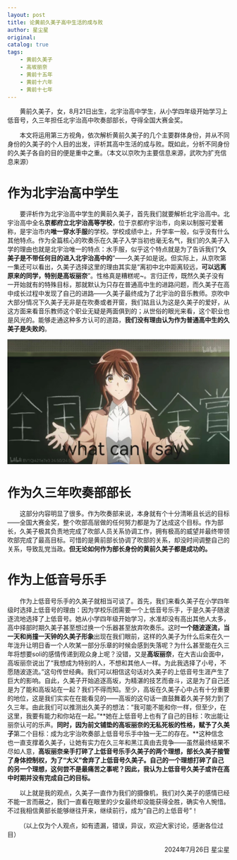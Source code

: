 ```yaml
---
layout: post
title: 论黄前久美子高中生活的成与败
author: 星尘星
original: 
catalog: true
tags:
    - 黄前久美子
    - 高坂丽奈
    - 黄前十五年
    - 黄前十六年
    - 黄前十七年
---
```


&emsp;&emsp;黄前久美子，女，8月21日出生，北宇治高中学生，从小学四年级开始学习上低音号，久三年担任北宇治高中吹奏部部长，夺得全国大赛金奖。

&emsp;&emsp;本文将运用第三方视角，依次解析黄前久美子的几个主要群体身份，并从不同身份的久美子的个人目的出发，评析其高中生活的成与败。既如此，分析不同身份的久美子各自的目的便是重中之重。（本文以京吹为主要信息来源，武吹为扩充信息来源）

# 作为北宇治高中学生

&emsp;&emsp;要评析作为北宇治高中学生的黄前久美子，首先我们就要解析北宇治高中。北宇治高中全名**京都府立北宇治高等学校**，位于京都府宇治市，向来以制服可爱著称，是宇治市内**唯一穿水手服**的学校。学校成绩中上，升学率一般，似乎没有什么其他特点。作为全篇核心的吹奏乐在久美子入学当初也毫无名气，我们的久美子入学的理由也就是北宇治唯一的特点：水手服，似乎这个特点就是为了告诉我们“**久美子是不带任何目的进入北宇治高中的**”——久美子如是说。但实际上，从京吹第一集还可以看出，久美子选择这里的理由其实是“离初中北中距离较远，**可以远离原来的同学，特别是高坂丽奈**”。性格真是糟糕呢~。言归正传，既然久美子没有一开始就有的特殊目标，那就默认为只存在普通高中生的进路问题，而久美子在高中成长过程中发现了自己的进路——久美子最终成为了北宇治的音乐教师。京吹中大部分情况下久美子无非是在吹奏或者开窗，我们姑且认为这是久美子的爱好，从这方面来看音乐教师这个职业无疑是两面俱到的；从世俗的眼光来看，这个职业也是风光的。能够走通这种多方认可的道路，**我们没有理由认为作为普通高中生的久美子是失败的**。

![](/images/2024-07-26/图片1.png)

# 作为久三年吹奏部部长

&emsp;&emsp;这部分内容明显了很多。作为吹奏部来说，本身就有个十分清晰且长远的目标——全国大赛金奖，整个吹部高层做的任何努力都是为了达成这个目标。作为部长，久美子极其负责地完成了吹部人员关系协调工作，拥有极高的威望并最终带领吹部完成了最高目标。可惜的是黄前部长协调了吹部的关系，却没时间调整自己的关系，导致乱党当政。**但无论如何作为部长身份的黄前久美子都是成功的。**

# 作为上低音号乐手

&emsp;&emsp;作为上低音号乐手的久美子就相当可谈了。首先，我们来看久美子在小学四年级时选择上低音号的理由：因为学校乐团需要一个上低音号乐手，于是久美子随波逐流地选择了上低音号。她从小学四年级开始学习，水准却没有高出其他人太多，高中择部时期久美子甚至想过换一个乐器甚至放弃吹奏乐。这时**一个随波逐流，当一天和尚撞一天钟的久美子形象**出现在我们眼前，这样的久美子为什么后来在久一年泷升让明日香一个人吹某一部分乐章的时候会感到失落呢？为什么甚至能在久三年将想要soli的感情传递到观众身上呢？没错，又是**高坂丽奈**，在大吉山会面中，高坂丽奈说出了“我想成为特别的人，不想和其他人一样。为此我选择了小号，不愿随波逐流。”这句传世经典。我们可以相信这句话对久美子的上低音号生涯产生了巨大的影响。自此，久美子开始追逐高坂，为精湛的技艺而奋斗，这是为了自己还是为了能和高坂站在一起？我们不得而知。至少，高坂在久美子心中占有十分重要的地位，这是我们实实在在能看见的——高坂的这句话一直鼓舞着久美子努力到了久三年。由此我们可以推测出久美子的想法：“我可能不能和你一样，但至少，在这里，我要有能力和你站在一起。”**她在上低音号上也有了自己的目标：吹出能让丽奈认可的乐声。**同时，因为前文铺垫的高坂丽奈的无私死板的性格，赋予了久美子**第二个目标：成为北宇治吹奏部上低音号乐手中独一无二的存在。**这种信念也一直支撑着久美子，让她有实力在久三年和黑江真由去竞争——虽然最终结果不尽如人意，**高坂丽奈亲手打碎了上低音号乐手久美子的两个理想，部长久美子接管了身体控制权，为了“大义”舍弃了上低音号久美子。自己的一个理想打碎了自己的另一个理想，这何尝不是最痛苦之事呢？因此，我认为上低音号久美子或许在高中时期并没有完成自己的目标。**

&emsp;&emsp;以上就是我的观点，久美子一直作为我们的摄像机，我们对久美子的感情已经不能一言而蔽之，我们一直看在眼里的少女最终却没能获得全胜，确实令人惋惜。不过我相信黄部长能够继往开来，继续前行，成为“自己的上低音号”！

&emsp;&emsp;（以上仅为个人观点，如有遗漏，错误，异议，欢迎大家讨论，感谢各位过目）

<div style="text-align:right">
<span>2024年7月26日  星尘星</span>
</div>